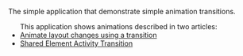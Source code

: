 The simple application that demonstrate simple animation transitions.

<ul>This application shows animations described in two articles:

<li><a href="https://developer.android.com/training/transitions/">Animate layout changes using a transition</a></li>

<li><a href="https://guides.codepath.com/android/shared-element-activity-transition">Shared Element Activity Transition</a></li>

</ul>